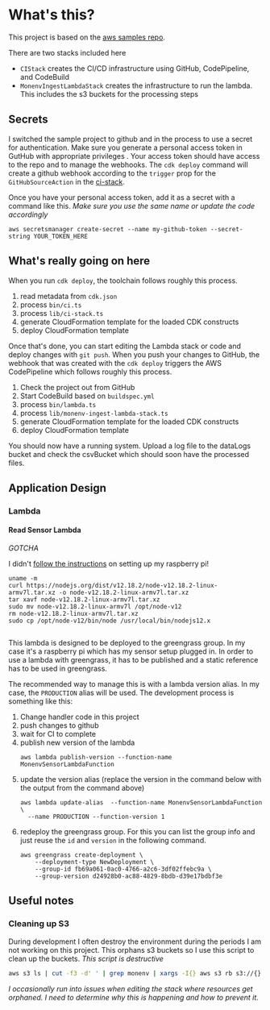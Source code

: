 # What's this?

This project is based on the [aws samples repo](https://github.com/aws-samples/aws-cdk-examples/tree/master/typescript/lambda-api-ci).

There are two stacks included here
* `CIStack` creates the CI/CD infrastructure using GitHub, CodePipeline, and CodeBuild
* `MonenvIngestLambdaStack` creates the infrastructure to run the lambda. This includes the s3 buckets for the processing steps

## Secrets

I switched the sample project to github and in the process to use a secret for authentication. 
Make sure you generate a personal access token in GutHub with appropriate privileges .
Your access token should have access to the repo and to manage the webhooks. 
The `cdk deploy` command will create a github webhook according to the `trigger` prop for the `GitHubSourceAction` in the [ci-stack](lib/ci-stack.ts).


Once you have your personal access token, add it as a secret with a command like this. 
_Make sure you use the same name or update the code accordingly_

```
aws secretsmanager create-secret --name my-github-token --secret-string YOUR_TOKEN_HERE
```

## What's really going on here

When you run `cdk deploy`, the toolchain follows roughly this process. 

1. read metadata from `cdk.json`
2. process `bin/ci.ts`
3. process `lib/ci-stack.ts`
4. generate CloudFormation template for the loaded CDK constructs 
5. deploy CloudFormation template

Once that's done, you can start editing the Lambda stack or code and deploy changes with `git push`.
When you push your changes to GitHub, the webhook that was created with the `cdk deploy` triggers the AWS CodePipeline which follows roughly this process.

1. Check the project out from GitHub
2. Start CodeBuild based on `buildspec.yml` 
3. process `bin/lambda.ts`
4. process `lib/monenv-ingest-lambda-stack.ts`
5. generate CloudFormation template for the loaded CDK constructs 
6. deploy CloudFormation template

You should now have a running system. 
Upload a log file to the dataLogs bucket and check the csvBucket which should soon have the processed files.


## Application Design

### Lambda 

#### Read Sensor Lambda

_GOTCHA_

I didn't [follow the instructions](https://github.com/aws/aws-greengrass-core-sdk-js/) on setting up my raspberry pi!
```
uname -m
curl https://nodejs.org/dist/v12.18.2/node-v12.18.2-linux-armv7l.tar.xz -o node-v12.18.2-linux-armv7l.tar.xz
tar xavf node-v12.18.2-linux-armv7l.tar.xz
sudo mv node-v12.18.2-linux-armv7l /opt/node-v12
rm node-v12.18.2-linux-armv7l.tar.xz
sudo cp /opt/node-v12/bin/node /usr/local/bin/nodejs12.x


```


This lambda is designed to be deployed to the greengrass group. 
In my case it's a raspberry pi which has my sensor setup plugged in. 
In order to use a lambda with greengrass, it has to be published and a static reference has to be used in greengrass.

The recommended way to manage this is with a lambda version alias. 
In my case, the `PRODUCTION` alias will be used.
The development process is something like this:

1. Change handler code in this project
2. push changes to github
3. wait for CI to complete
4. publish new version of the lambda 
    ```
    aws lambda publish-version --function-name MonenvSensorLambdaFunction
    ```
5. update the version alias (replace the version in the command below with the output from the command above)
    ```
    aws lambda update-alias  --function-name MonenvSensorLambdaFunction \
      --name PRODUCTION --function-version 1
    ``` 
6. redeploy the greengrass group. For this you can list the group info and just reuse the `id` and `version` in the following command.
    ```
    aws greengrass create-deployment \
        --deployment-type NewDeployment \
        --group-id fb69a061-0ac0-4766-a2c6-3df02ffebc9a \
        --group-version d24928b0-ac88-4829-8bdb-d39e17bdbf3e
    ```


## Useful notes

### Cleaning up S3

During development I often destroy the environment during the periods I am not working on this project. 
This orphans s3 buckets so I use this script to clean up the buckets.
_This script is destructive_

```bash
aws s3 ls | cut -f3 -d' ' | grep monenv | xargs -I{} aws s3 rb s3://{} --force 

```

_I occasionally run into issues when editing the stack where resources get orphaned. 
 I need to determine why this is happening and how to prevent it._